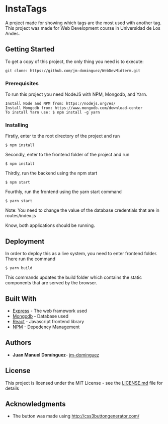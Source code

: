 # InstaTags

A project made for showing which tags are the most used with another tag. This project was made for Web Development course in Universidad de Los Andes.

## Getting Started

To get a copy of this project, the only thing you need is to execute:
```
git clone: https://github.com/jm-dominguez/WebDevMidterm.git
```

### Prerequisites

To run this project you need NodeJS with NPM, Mongodb, and Yarn. 
```
Install Node and NPM from: https://nodejs.org/es/
Install Mongodb from: https://www.mongodb.com/download-center
To install Yarn use: $ npm install -g yarn
```

### Installing

Firstly, enter to the root directory of the project and run

```
$ npm install
```

Secondly, enter to the frontend folder of the project and run

```
$ npm install
```
Thirdly, run the backend using the npm start

```
$ npm start
```
Fourthly, run the frontend using the yarn start command
```
$ yarn start
```

Note: You need to change the value of the database credentials that are in routes/index.js

Know, both applications should be running.

## Deployment

In order to deploy this as a live system, you need to enter frontend folder. There run the command
```
$ yarn build
```
This commands updates the build folder which contains the static components that are served by the browser.
## Built With

* [Express](http://expressjs.com/es/) - The web framework used
* [Mongodb](https://www.mongodb.com/es) - Database used
* [React](https://reactjs.org/) - Javascript frontend library
* [NPM](https://www.npmjs.com/) - Depedency Management



## Authors

* **Juan Manuel Domínguez**- [jm-dominguez](https://github.com/jm-dominguez)

## License

This project is licensed under the MIT License - see the [LICENSE.md](LICENSE) file for details

## Acknowledgments

* The button was made using http://css3buttongenerator.com/

